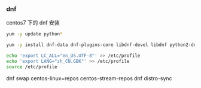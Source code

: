 ### dnf

centos7 下的 dnf 安装

```bash
yum -y update python*

yum -y install dnf-data dnf-plugins-core libdnf-devel libdnf python2-dnf-plugin-migrate dnf-automatic

echo 'export LC_ALL="en_US.UTF-8"' >> /etc/profile
echo 'export LANG="zh_CN.GBK"' >> /etc/profile
source /etc/profile
```


dnf swap centos-linux=repos centos-stream-repos
dnf distro-sync
